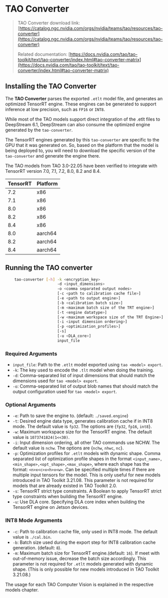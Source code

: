 # TAO Converter

> TAO Converter download link: [https://catalog.ngc.nvidia.com/orgs/nvidia/teams/tao/resources/tao-converter](https://catalog.ngc.nvidia.com/orgs/nvidia/teams/tao/resources/tao-converter)
>
> Related documentation: [https://docs.nvidia.com/tao/tao-toolkit/text/tao-converter/index.html#tao-converter-matrix](https://docs.nvidia.com/tao/tao-toolkit/text/tao-converter/index.html#tao-converter-matrix)

## Installing the TAO Converter

The **TAO Converter** parses the exported `.etlt` model file, and generates an optimized TensorRT engine. These engines can be generated to support inference at low precision, such as `FP16` or `INT8`.

While most of the TAO models support direct integration of the .etlt files to DeepStream 6.1, DeepStream can also consume the optimized engine generated by the `tao-converter`.

The TensorRT engines generated by this `tao-converter` are specific to the GPU that it was generated on. So, based on the platform that the model is being deployed to, you will need to download the specific version of the `tao-converter` and generate the engine there.

The TAO models from TAO 3.0-22.05 have been verified to integrate with TensorRT version 7.0, 7.1, 7.2, 8.0, 8.2 and 8.4.

| **TensorRT** | **Platform** |
| ------------ | ------------ |
| 7.2          | x86          |
| 7.1          | x86          |
| 8.0          | x86          |
| 8.2          | x86          |
| 8.4          | x86          |
| 8.0          | aarch64      |
| 8.2          | aarch64      |
| 8.4          | aarch64      |

## Running the TAO converter

```sh
    tao-converter [-h] -k <encryption_key>
                       -d <input_dimensions>
                       -o <comma separated output nodes>
                       [-c <path to calibration cache file>]
                       [-e <path to output engine>]
                       [-b <calibration batch size>]
                       [-m <maximum batch size of the TRT engine>]
                       [-t <engine datatype>]
                       [-w <maximum workspace size of the TRT Engine>]
                       [-i <input dimension ordering>]
                       [-p <optimization_profiles>]
                       [-s]
                       [-u <DLA_core>]
                       input_file
```

### Required Arguments

- `input_file`: Path to the `.etlt` model exported using `tao <model> export`.
- `-k`: The key used to encode the `.tlt` model when doing the training.
- `-d`: Comma-separated list of input dimensions that should match the dimensions used for `tao <model> export`.
- `-o`: Comma-separated list of output blob names that should match the output configuration used for `tao <model> export`.

### Optional Arguments

- `-e`: Path to save the engine to. (default: `./saved.engine`)
- `-t`: Desired engine data type, generates calibration cache if in INT8 mode. The default value is `fp32`. The options are {`fp32`, `fp16`, `int8`}.
- `-w`: Maximum workspace size for the TensorRT engine. The default value is `1073741824(1<<30)`.
- `-i`: Input dimension ordering, all other TAO commands use NCHW. The default value is `nchw`. The options are {`nchw`, `nhwc`, `nc`}.
- `-p`: Optimization profiles for `.etlt` models with dynamic shape. Comma separated list of optimization profile shapes in the format `<input_name>,<min_shape>,<opt_shape>,<max_shape>`, where each shape has the format: `<n>x<c>x<h>x<w>`. Can be specified multiple times if there are multiple input tensors for the model. This is only useful for new models introduced in TAO Toolkit 3.21.08. This parameter is not required for models that are already existed in TAO Toolkit 2.0.
- `-s`: TensorRT strict type constraints. A Boolean to apply TensorRT strict type constraints when building the TensorRT engine.
- `-u`: Use DLA core. Specifying DLA core index when building the TensorRT engine on Jetson devices.

### INT8 Mode Arguments

- `-c`: Path to calibration cache file, only used in INT8 mode. The default value is `./cal.bin`.
- `-b`: Batch size used during the export step for INT8 calibration cache generation. (default: `8`).
- `-m`: Maximum batch size for TensorRT engine.(default: `16`). If meet with out-of-memory issue, decrease the batch size accordingly. This parameter is not required for `.etlt` models generated with dynamic shape. (This is only possible for new models introduced in TAO Toolkit 3.21.08.)

The usage for each TAO Computer Vision is explained in the respective models chapter.